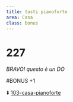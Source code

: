 ```yaml
---
title: tasti pianoforte
area: Casa
class: bonus
---
```

# 227
_BRAVO! questo è un DO_

#BONUS +1

⬇️ [103-casa-pianoforte](103-casa-pianoforte.md)
